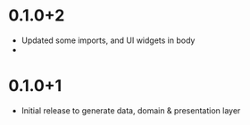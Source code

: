 # 0.1.0+2

- Updated some imports, and UI widgets in body
- 
# 0.1.0+1

- Initial release to generate data, domain & presentation layer
